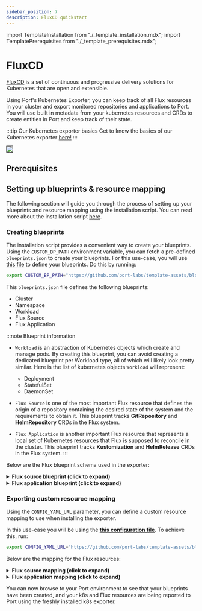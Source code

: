 ```yaml
---
sidebar_position: 7
description: FluxCD quickstart
---
```


import TemplateInstallation from "./_template_installation.mdx";
import TemplatePrerequisites from "./_template_prerequisites.mdx";

# FluxCD

[FluxCD](https://fluxcd.io/) is a set of continuous and progressive delivery solutions for Kubernetes that are open and extensible.

Using Port's Kubernetes Exporter, you can keep track of all Flux resources in your cluster and export
monitored repositories and applications to Port. You will use built in metadata from your kubernetes resources and CRDs to create entities in
Port and keep track of their state.

:::tip Our Kubernetes exporter basics
Get to know the basics of our Kubernetes exporter [here!](/build-your-software-catalog/sync-data-to-catalog/kubernetes/kubernetes.md)
:::

<img src="/img/build-your-software-catalog/sync-data-to-catalog/kubernetes/k8sFluxView.png" border="1px"/>

## Prerequisites

<TemplatePrerequisites />

## Setting up blueprints & resource mapping

The following section will guide you through the process of setting up your blueprints and resource mapping using the
installation script. You can read more about the installation script [here](#how-does-the-installation-script-work).

### Creating blueprints

The installation script provides a convenient way to create your blueprints. Using the `CUSTOM_BP_PATH` environment
variable, you can fetch a pre-defined `blueprints.json` to create your blueprints. For this use-case, you will
use [this file](https://github.com/port-labs/template-assets/blob/main/kubernetes/blueprints/fluxcd-blueprints.json) to
define your blueprints. Do this by running:

```bash showLineNumbers
export CUSTOM_BP_PATH="https://github.com/port-labs/template-assets/blob/main/kubernetes/blueprints/fluxcd-blueprints.json"
```

This `blueprints.json` file defines the following blueprints:

- Cluster
- Namespace
- Workload
- Flux Source
- Flux Application

:::note Blueprint information

- `Workload` is an abstraction of Kubernetes objects which create and manage pods.
  By creating this blueprint, you can avoid creating a dedicated blueprint per Workload type, all of which will likely
  look pretty similar.
  Here is the list of kubernetes objects `Workload` will represent:

    - Deployment
    - StatefulSet
    - DaemonSet

- `Flux Source` is one of the most important Flux resource that defines the origin of a repository containing the desired state of the system and the requirements to obtain it. This blueprint tracks **GitRepository** and **HelmRepository** CRDs in the Flux system.

- `Flux Application` is another important Flux resource that represents a local set of Kubernetes resources that Flux is supposed to reconcile in the cluster. This blueprint tracks **Kustomization** and **HelmRelease** CRDs in the Flux system.
:::

Below are the Flux blueprint schema used in the exporter:

<details>
<summary> <b>Flux source blueprint (click to expand)</b> </summary>

```json showLineNumbers
{
   "identifier":"fluxSource",
   "description":"Flux Source",
   "title":"Flux Source",
   "icon":"Fluxcd",
   "schema":{
      "properties":{
         "repoURL":{
            "type":"string",
            "icon":"Git",
            "title":"Repository URL",
            "description":"The URL of the repository containing the application source code"
         },
         "sourceType":{
            "icon":"DefaultProperty",
            "title":"Source Type",
            "description":"The flux source type",
            "type":"string",
            "enum":[
               "HelmRepository",
               "GitRepository"
            ],
            "enumColors":{
               "HelmRepository":"turquoise",
               "GitRepository":"green"
            }
         },
         "interval":{
            "icon":"Clock",
            "type":"string",
            "title":"Interval",
            "description":"Interval at which the GitRepository URL is checked for updates"
         },
         "createdAt":{
            "title":"Created At",
            "type":"string",
            "format":"date-time",
            "icon":"DefaultProperty"
         },
         "branch":{
            "title":"Branch",
            "type":"string",
            "icon":"DefaultProperty"
         }
      },
      "required":[]
   },
   "mirrorProperties":{},
   "calculationProperties":{},
   "aggregationProperties":{},
   "relations":{
      "namespace":{
         "title":"Namespace",
         "target":"namespace",
         "required":false,
         "many":false
      }
   }
}
```

</details>

<details>
<summary> <b>Flux application blueprint (click to expand)</b> </summary>

```json showLineNumbers
{
   "identifier":"fluxApplication",
   "description":"This blueprint represents Flux Application which can be HelmRelease or Kustomization",
   "title":"Flux Application",
   "icon":"Fluxcd",
   "schema":{
      "properties":{
         "targetNamespace":{
            "icon":"DefaultProperty",
            "type":"string",
            "title":"Target Namespace"
         },
         "namespace":{
            "type":"string",
            "title":"Namespace",
            "icon":"DefaultProperty"
         },
         "ready":{
            "icon":"DefaultProperty",
            "title":"Health Status",
            "description":"The health status of the application",
            "type":"string",
            "enum":[
               "True",
               "False",
               "Unknown"
            ],
            "enumColors":{
               "True":"green",
               "False":"red",
               "Unknown":"yellow"
            }
         },
         "createdAt":{
            "title":"Created At",
            "type":"string",
            "format":"date-time",
            "icon":"DefaultProperty"
         },
         "applicationType":{
            "icon":"DefaultProperty",
            "title":"Application Type",
            "description":"Kustomization or HelmRelease",
            "type":"string",
            "enum":[
               "HelmRelease",
               "Kustomization"
            ],
            "enumColors":{
               "HelmRelease":"lightGray",
               "Kustomization":"lightGray"
            }
         },
         "interval":{
            "icon":"Clock",
            "type":"string",
            "title":"Interval",
            "description":"The interval at which the application will be reconciled"
         },
         "path":{
            "title":"Path",
            "type":"string",
            "icon":"DefaultProperty"
         },
         "prune":{
            "title":"Prune",
            "type":"boolean",
            "icon":"DefaultProperty"
         }
      },
      "required":[]
   },
   "mirrorProperties":{},
   "calculationProperties":{},
   "aggregationProperties":{},
   "relations":{
      "source":{
         "title":"Source",
         "target":"fluxSource",
         "required":false,
         "many":false
      }
   }
}
```

</details>

### Exporting custom resource mapping

Using the `CONFIG_YAML_URL` parameter, you can define a custom resource mapping to use when installing the exporter.

In this use-case you will be using the **[this configuration file](https://github.com/port-labs/template-assets/blob/main/kubernetes/templates/fluxcd-kubernetes_v1_config.yaml)**. To achieve this, run:

```bash showLineNumbers
export CONFIG_YAML_URL="https://github.com/port-labs/template-assets/blob/main/kubernetes/templates/fluxcd-kubernetes_v1_config.yaml"
```

Below are the mapping for the Flux resources:

<details>
<summary> <b>Flux source mapping (click to expand)</b> </summary>

```yaml showLineNumbers
- kind: source.toolkit.fluxcd.io/v1/gitrepositories
  port:
    entity:
      mappings:
        - identifier: .metadata.name + "-" + .metadata.namespace + "-" + env.CLUSTER_NAME
          title: .metadata.name
          icon: '"Fluxcd"'
          blueprint: '"fluxSource"'
          properties:
            repoURL: .spec.url
            sourceType: .kind
            branch: .spec.ref.branch
            interval: .spec.interval
            createdAt: .metadata.creationTimestamp
          relations:
            namespace: .metadata.namespace + "-" + env.CLUSTER_NAME

- kind: source.toolkit.fluxcd.io/v1beta2/helmrepositories
  port:
    entity:
      mappings:
        - identifier: .metadata.name + "-" + .metadata.namespace + "-" + env.CLUSTER_NAME
          title: .metadata.name
          icon: '"Fluxcd"'
          blueprint: '"fluxSource"'
          properties:
            repoURL: .spec.url
            sourceType: .kind
            branch: .spec.ref.branch
            interval: .spec.interval
            createdAt: .metadata.creationTimestamp
          relations:
            namespace: .metadata.namespace + "-" + env.CLUSTER_NAME
```
</details>

<details>
<summary> <b>Flux application mapping (click to expand)</b> </summary>

```yaml showLineNumbers
- kind: kustomize.toolkit.fluxcd.io/v1/kustomizations
  port:
    entity:
      mappings:
        - identifier: .metadata.name + "-" + .metadata.namespace + "-" + env.CLUSTER_NAME
          title: .metadata.name
          icon: '"Fluxcd"'
          blueprint: '"fluxApplication"'
          properties:
            targetNamespace: .spec.targetNamespace
            namespace: .metadata.namespace
            ready: .status.conditions[] | select(.type == "Ready") | .status
            path: .spec.path
            prune: .spec.prune
            applicationType: .kind
            interval: .spec.interval
            createdAt: .metadata.creationTimestamp
          relations:
            source: .spec.sourceRef.name + "-" + .metadata.namespace + "-" + env.CLUSTER_NAME

- kind: helm.toolkit.fluxcd.io/v2beta2/helmreleases
  port:
    entity:
      mappings:
        - identifier: .metadata.name + "-" + .metadata.namespace + "-" + env.CLUSTER_NAME
          title: .metadata.name
          icon: '"Fluxcd"'
          blueprint: '"fluxApplication"'
          properties:
            targetNamespace: .spec.targetNamespace
            namespace: .metadata.namespace
            ready: .status.conditions[] | select(.type == "Ready") | .status
            path: .spec.path
            prune: .spec.prune
            applicationType: .kind
            interval: .spec.chart.spec.interval
            createdAt: .metadata.creationTimestamp
          relations:
            source: .spec.chart.spec.sourceRef.name + "-" + .metadata.namespace + "-" + env.CLUSTER_NAME
```

</details>

You can now browse to your Port environment to see that your blueprints have been created, and your k8s and Flux
resources are being reported to Port using the freshly installed k8s exporter.
